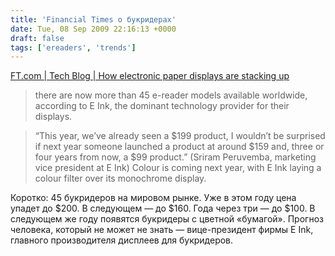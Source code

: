 ```yaml
---
title: 'Financial Times о букридерах'
date: Tue, 08 Sep 2009 22:16:13 +0000
draft: false
tags: ['ereaders', 'trends']
---
```


[FT.com | Tech Blog | How electronic paper displays are stacking up](http://blogs.ft.com/techblog/2009/09/how-electronic-paper-displays-are-stacking-up/#)

> there are now more than 45 e-reader models available worldwide, according to E Ink, the dominant technology provider for their displays.

> “This year, we’ve already seen a $199 product, I wouldn’t be surprised if next year someone launched a product at around $159 and, three or four years from now, a $99 product.” (Sriram Peruvemba, marketing vice president at E Ink) Colour is coming next year, with E Ink laying a colour filter over its monochrome display.

Коротко: 45 букридеров на мировом рынке. Уже в этом году цена упадет до $200. В следующем — до $160. Года через три — до $100. В следующем же году появятся букридеры с цветной «бумагой». Прогноз человека, который не может не знать — вице-президент фирмы E Ink, главного производителя дисплеев для букридеров.
